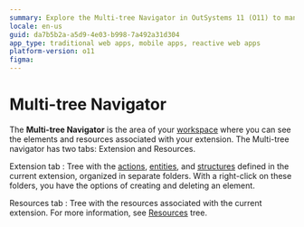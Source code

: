 ```yaml
---
summary: Explore the Multi-tree Navigator in OutSystems 11 (O11) to manage elements and resources in your extension workspace efficiently.
locale: en-us
guid: da7b5b2a-a5d9-4e03-b998-7a492a31d304
app_type: traditional web apps, mobile apps, reactive web apps
platform-version: o11
figma:
---
```


# Multi-tree Navigator

The **Multi-tree Navigator** is the area of your [workspace](<workspace.md>) where you can see the elements and resources associated with your extension. The Multi-tree navigator has two tabs: Extension and Resources.

Extension tab
:   Tree with the [actions](<../../integration-with-systems/integration-studio/managing-extensions/action-define.md>), [entities](<../../integration-with-systems/integration-studio/managing-extensions/entity-define.md>), and [structures](<../../integration-with-systems/integration-studio/managing-extensions/structure-define.md>) defined in the current extension, organized in separate folders. With a right-click on these folders, you have the options of creating and deleting an element.

Resources tab
:   Tree with the resources associated with the current extension. For more information, see [Resources](<resources-tree.md>) tree.
